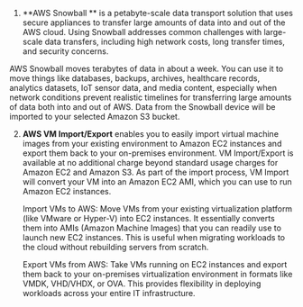 1.   **AWS Snowball ** is a petabyte-scale data transport solution that uses secure appliances to transfer large amounts of data into and out of the AWS cloud. Using Snowball addresses common challenges with large-scale data transfers, including high network costs, long transfer times, and security concerns.

AWS Snowball moves terabytes of data in about a week. You can use it to move things like databases, backups, archives, healthcare records, analytics datasets, IoT sensor data,      and media content, especially when network conditions prevent realistic timelines for transferring large amounts of data both into and out of AWS. Data from the Snowball device     will be imported to your selected Amazon S3 bucket.

2. **AWS VM Import/Export** enables you to easily import virtual machine images from your existing environment to Amazon EC2 instances and export them back to your on-premises environment. VM Import/Export is available at no additional charge beyond standard usage charges for Amazon EC2 and Amazon S3. As part of the import process, VM Import will convert your VM into an Amazon EC2 AMI, which you can use to run Amazon EC2 instances.

     Import VMs to AWS: Move VMs from your existing virtualization platform (like VMware or Hyper-V) into EC2 instances. It essentially converts them into AMIs (Amazon Machine         Images) that you can readily use to launch new EC2 instances. This is useful when migrating workloads to the cloud without rebuilding servers from scratch.

    Export VMs from AWS: Take VMs running on EC2 instances and export them back to your on-premises virtualization environment in formats like VMDK, VHD/VHDX, or OVA. This             provides    flexibility in deploying workloads across your entire IT infrastructure.


